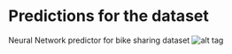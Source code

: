 # Predictions for the dataset
Neural Network predictor for bike sharing dataset
![alt tag](https://github.com/vishalgolcha/bikeSharingUCI/blob/master/prediction.png)

